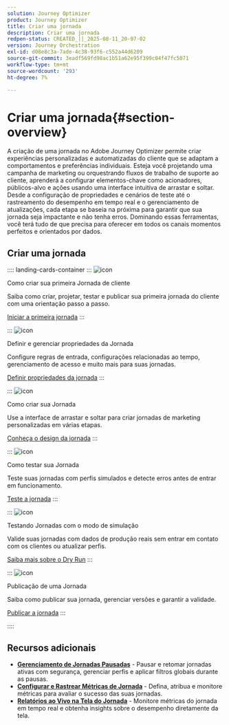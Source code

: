 ```yaml
---
solution: Journey Optimizer
product: Journey Optimizer
title: Criar uma jornada
description: Criar uma jornada
redpen-status: CREATED_||_2025-08-11_20-07-02
version: Journey Orchestration
exl-id: d08e8c3a-7ade-4c38-93f6-c552a44d6209
source-git-commit: 3eadf569fd98ac1b51a62e95f399c04f47fc5071
workflow-type: tm+mt
source-wordcount: '293'
ht-degree: 7%

---
```


# Criar uma jornada{#section-overview}

A criação de uma jornada no Adobe Journey Optimizer permite criar experiências personalizadas e automatizadas do cliente que se adaptam a comportamentos e preferências individuais. Esteja você projetando uma campanha de marketing ou orquestrando fluxos de trabalho de suporte ao cliente, aprenderá a configurar elementos-chave como acionadores, públicos-alvo e ações usando uma interface intuitiva de arrastar e soltar. Desde a configuração de propriedades e cenários de teste até o rastreamento do desempenho em tempo real e o gerenciamento de atualizações, cada etapa se baseia na próxima para garantir que sua jornada seja impactante e não tenha erros. Dominando essas ferramentas, você terá tudo de que precisa para oferecer em todos os canais momentos perfeitos e orientados por dados.

## Criar uma jornada

:::: landing-cards-container
:::
![icon](https://cdn.experienceleague.adobe.com/icons/circle-play.svg)

Como criar sua primeira Jornada de cliente

Saiba como criar, projetar, testar e publicar sua primeira jornada do cliente com uma orientação passo a passo.

[Iniciar a primeira jornada](../using/building-journeys/journey-gs.md)
:::

:::
![icon](https://cdn.experienceleague.adobe.com/icons/gear.svg)

Definir e gerenciar propriedades da Jornada

Configure regras de entrada, configurações relacionadas ao tempo, gerenciamento de acesso e muito mais para suas jornadas.

[Definir propriedades da jornada](../using/building-journeys/journey-properties.md)
:::

:::
![icon](https://cdn.experienceleague.adobe.com/icons/puzzle-piece.svg)

Como criar sua Jornada

Use a interface de arrastar e soltar para criar jornadas de marketing personalizadas em várias etapas.

[Conheça o design da jornada](../using/building-journeys/using-the-journey-designer.md)
:::

:::
![icon](https://cdn.experienceleague.adobe.com/icons/list-check.svg)

Como testar sua Jornada

Teste suas jornadas com perfis simulados e detecte erros antes de entrar em funcionamento.

[Teste a jornada](../using/building-journeys/testing-the-journey.md)
:::

:::
![icon](https://cdn.experienceleague.adobe.com/icons/screwdriver-wrench.svg)

Testando Jornadas com o modo de simulação

Valide suas jornadas com dados de produção reais sem entrar em contato com os clientes ou atualizar perfis.

[Saiba mais sobre o Dry Run](../using/building-journeys/journey-dry-run.md)
:::

:::
![icon](https://cdn.experienceleague.adobe.com/icons/circle-play.svg)

Publicação de uma Jornada

Saiba como publicar sua jornada, gerenciar versões e garantir a validade.

[Publicar a jornada](../using/building-journeys/publishing-the-journey.md)
:::

::::


## Recursos adicionais

- **[Gerenciamento de Jornadas Pausadas](../using/building-journeys/journey-pause.md)** - Pausar e retomar jornadas ativas com segurança, gerenciar perfis e aplicar filtros globais durante as pausas.
- **[Configurar e Rastrear Métricas de Jornada](../using/building-journeys/success-metrics.md)** - Defina, atribua e monitore métricas para avaliar o sucesso das suas jornadas.
- **[Relatórios ao Vivo na Tela do Jornada](../using/building-journeys/report-journey.md)** - Monitore métricas do jornada em tempo real e obtenha insights sobre o desempenho diretamente da tela.
